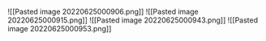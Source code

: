 ![[Pasted image 20220625000906.png]]
![[Pasted image 20220625000915.png]]
![[Pasted image 20220625000943.png]]
![[Pasted image 20220625000953.png]]
